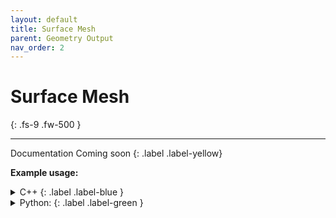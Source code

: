 ```yaml
---
layout: default
title: Surface Mesh
parent: Geometry Output
nav_order: 2
---
```


# Surface Mesh
{: .fs-9 .fw-500 }

---

Documentation Coming soon
{: .label .label-yellow}

__Example usage:__

<details markdown="1">
<summary markdown="1">
C++
{: .label .label-blue }
</summary>
```c++
auto domain = ps::SmartPointer<ps::Domain<NumericType, D>>::New();
...
// create geometry in domain
...
domain->saveSurfaceMesh("fileName", true);
```
</details>

<details markdown="1">
<summary markdown="1">
Python:
{: .label .label-green }
</summary>
```python
domain = vps.Domain()
...
# create geometry in domain
...
domain.saveSurfaceMesh(fileName="fileName", addMaterialIds=True)
```
</details>